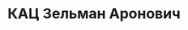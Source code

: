 ---
title: КАЦ Зельман Аронович
description: '1907 року народження, м. Коростень Житомирської області, єврей, освіта
  - робітфак, член ВКП(б). Проживав: шахта № 5 ім. Леніна, Донецька область, Горлівський
  район, 6 лінія, буд. № 39, кв. 2. Парторг шахтиім. Калініна.

  Заарештований 13 жовтня 1937 року. Засуджений військовою колегією Верховного Суду
  СРСР на 15 років в''язниці з позбавленням прав на 5 років та конфіскацією майна.

  Реабілітований у 1956 році.'
---